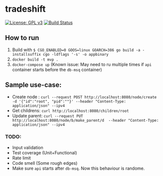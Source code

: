# tradeshift
[![License: GPL v3](https://img.shields.io/badge/License-GPLv3-blue.svg)](https://www.gnu.org/licenses/gpl-3.0)
[![Build Status](https://travis-ci.com/DeshErBojhaa/tradeshift.svg?branch=master)](https://travis-ci.com/DeshErBojhaa/tradeshift)

## How to run
1. Build with `$ CGO_ENABLED=0 GOOS=linux GOARCH=386 go build -a -installsuffix cgo -ldflags '-s' -o appbinary`
2. `docker build -t mvp .`
3. `docker-compose up` (Known issue: May need to ru multiple times if `api` container starts before the `db-msq` container)


## Sample use-case:
- Create node :
`curl --request POST http://localhost:8080/node/create -d '{"id":"root", "pid":""}' --header "Content-Type: application/json" --ipv4`
- Get childrens:
`curl http://localhost:8080/children/root`
- Update parent:
`curl --request PUT http://localhost:8080/node/b/make_parent/d  --header "Content-Type: application/json" --ipv4`


### TODO:
- Input validation
- Test coverage (Unit+Functional)
- Rate limit
- Code smell (Some rough edges)
- Make sure `api` starts after `db-msq`. Now this behaviour is randome.
